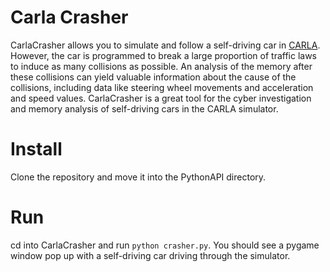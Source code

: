# Carla Crasher
CarlaCrasher allows you to simulate and follow a self-driving car in [CARLA](https://www.carla.org). However, the car is programmed to break a large proportion of traffic laws to induce as many collisions as possible. An analysis of the memory after these collisions can yield valuable information about the cause of the collisions, including data like steering wheel movements and acceleration and speed values. CarlaCrasher is a great tool for the cyber investigation and memory analysis of self-driving cars in the CARLA simulator.

# Install
Clone the repository and move it into the PythonAPI directory.

# Run
cd into CarlaCrasher and run `python crasher.py`. You should see a pygame window pop up with a self-driving car driving through the simulator.
